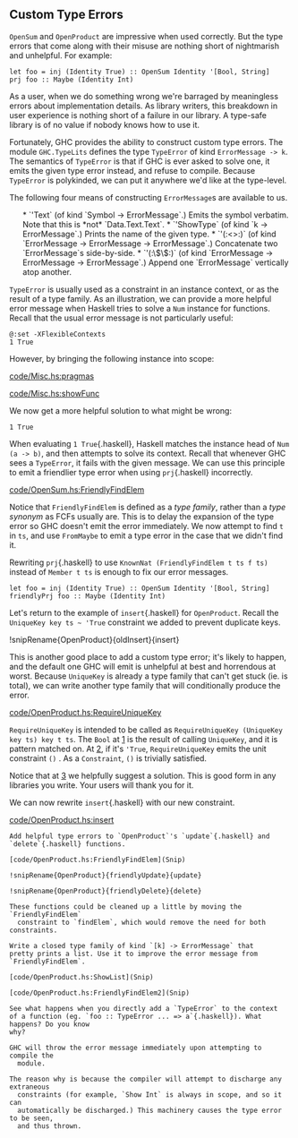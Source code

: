 
## Custom Type Errors


`OpenSum` and `OpenProduct` are impressive when used correctly. But the
type errors that come along with their misuse are nothing short of nightmarish
and unhelpful. For example:

```{ghci=code/OpenSum.hs}
let foo = inj (Identity True) :: OpenSum Identity '[Bool, String]
prj foo :: Maybe (Identity Int)
```

As a user, when we do something wrong we're barraged by meaningless errors about
implementation details. As library writers, this breakdown in user experience is
nothing short of a failure in our library. A type-safe library is of no value if
nobody knows how to use it.

Fortunately, GHC provides the ability to construct custom type errors. The
module `GHC.TypeLits` defines the type `TypeError` of kind
`ErrorMessage -> k`. The semantics of `TypeError` is that if GHC is ever
asked to solve one, it emits the given type error instead, and refuse to
compile. Because `TypeError` is polykinded, we can put it anywhere we'd like
at the type-level.

The following four means of constructing `ErrorMessage`s are available to
us.



<ul>
  * `'Text` (of kind `Symbol -> ErrorMessage`.) Emits the symbol verbatim. Note that this is *not* `Data.Text.Text`.
  * `'ShowType` (of kind `k -> ErrorMessage`.) Prints the name of the given type.
  * `'(:<>:)` (of kind `ErrorMessage -> ErrorMessage -> ErrorMessage`.) Concatenate two `ErrorMessage`s side-by-side.
  * `'(:\$\$:)` (of kind `ErrorMessage -> ErrorMessage -> ErrorMessage`.) Append one `ErrorMessage` vertically atop another.
</ul>

`TypeError` is usually used as a constraint in an instance context, or as the
result of a type family. As an illustration, we can provide a more helpful error
message when Haskell tries to solve a `Num` instance for functions. Recall
that the usual error message is not particularly useful:

```{ghci=code/OpenProduct.hs}
@:set -XFlexibleContexts
1 True
```

However, by bringing the following instance into scope:

[code/Misc.hs:pragmas](Snip)

[code/Misc.hs:showFunc](Snip)

We now get a more helpful solution to what might be wrong:

```{ghci=code/Misc.hs}
1 True
```

When evaluating `1 True`{.haskell}, Haskell matches the instance head of `Num (a ->
b)`, and then attempts to solve its context. Recall that whenever GHC sees a
`TypeError`, it fails with the given message. We can use this principle to
emit a friendlier type error when using `prj`{.haskell} incorrectly.

[code/OpenSum.hs:FriendlyFindElem](Snip)

Notice that `FriendlyFindElem` is defined as a *type family*, rather
than a *type synonym* as FCFs usually are. This is to delay the expansion
of the type error so GHC doesn't emit the error immediately. We now attempt to
find `t` in `ts`, and use `FromMaybe` to emit a type error in the case
that we didn't find it.

Rewriting `prj`{.haskell} to use `KnownNat (FriendlyFindElem t ts f ts)` instead of
`Member t ts` is enough to fix our error messages.

```{ghci=code/OpenSum.hs}
let foo = inj (Identity True) :: OpenSum Identity '[Bool, String]
friendlyPrj foo :: Maybe (Identity Int)
```

Let's return to the example of `insert`{.haskell} for `OpenProduct`. Recall the
`UniqueKey key ts ~ 'True` constraint we added to prevent duplicate keys.

!snipRename{OpenProduct}{oldInsert}{insert}

This is another good place to add a custom type error; it's likely to happen,
and the default one GHC will emit is unhelpful at best and horrendous at worst.
Because `UniqueKey` is already a type family that can't get stuck (ie. is
total), we can write another type family that will conditionally produce the
error.

[code/OpenProduct.hs:RequireUniqueKey](Snip)

`RequireUniqueKey` is intended to be called as `RequireUniqueKey
(UniqueKey key ts) key t ts`. The `Bool` at [1](Ann) is the result of
calling `UniqueKey`, and it is pattern matched on. At [2](Ann), if it's
`'True`, `RequireUniqueKey` emits the unit constraint `()`
. As a `Constraint`,
`()` is trivially satisfied.

Notice that at [3](Ann) we helpfully suggest a solution. This is good form in
any libraries you write. Your users will thank you for it.

We can now rewrite `insert`{.haskell} with our new constraint.

[code/OpenProduct.hs:insert](Snip)

```exercise
Add helpful type errors to `OpenProduct`'s `update`{.haskell} and
`delete`{.haskell} functions.
```

```solution
[code/OpenProduct.hs:FriendlyFindElem](Snip)

!snipRename{OpenProduct}{friendlyUpdate}{update}

!snipRename{OpenProduct}{friendlyDelete}{delete}

These functions could be cleaned up a little by moving the `FriendlyFindElem`
  constraint to `findElem`, which would remove the need for both constraints.
```


```exercise
Write a closed type family of kind `[k] -> ErrorMessage` that
pretty prints a list. Use it to improve the error message from
`FriendlyFindElem`.
```

```solution
[code/OpenProduct.hs:ShowList](Snip)

[code/OpenProduct.hs:FriendlyFindElem2](Snip)
```


```exercise
See what happens when you directly add a `TypeError` to the context
of a function (eg. `foo :: TypeError ... => a`{.haskell}). What happens? Do you know
why?
```

```solution
GHC will throw the error message immediately upon attempting to compile the
  module.

The reason why is because the compiler will attempt to discharge any extraneous
  constraints (for example, `Show Int` is always in scope, and so it can
  automatically be discharged.) This machinery causes the type error to be seen,
  and thus thrown.
```



